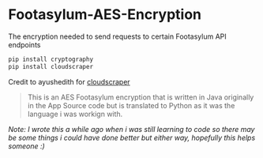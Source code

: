 # Footasylum-AES-Encryption
The encryption needed to send requests to certain Footasylum API endpoints

```py
pip install cryptography
pip install cloudscraper
```

Credit to ayushedith for [cloudscraper](https://github.com/ayushedith/cloudscraper)


> This is an AES Footasylum encryption that is written in Java originally in the App Source code but is translated to Python as it was the language i was workign with.

*Note: I wrote this a while ago when i was still learning to code so there may be some things i could have done better but either way, hopefully this helps someone :)*
